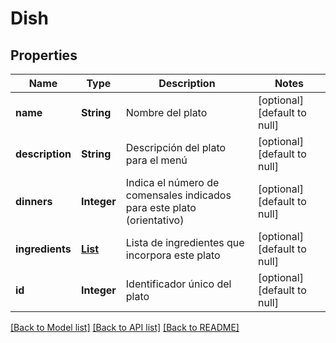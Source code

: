 # Dish
## Properties

| Name | Type | Description | Notes |
|------------ | ------------- | ------------- | -------------|
| **name** | **String** | Nombre del plato | [optional] [default to null] |
| **description** | **String** | Descripción del plato para el menú | [optional] [default to null] |
| **dinners** | **Integer** | Indica el número de comensales indicados para este plato (orientativo) | [optional] [default to null] |
| **ingredients** | [**List**](AmountOfIngredient.md) | Lista de ingredientes que incorpora este plato | [optional] [default to null] |
| **id** | **Integer** | Identificador único del plato | [optional] [default to null] |

[[Back to Model list]](../README.md#documentation-for-models) [[Back to API list]](../README.md#documentation-for-api-endpoints) [[Back to README]](../README.md)

